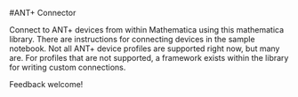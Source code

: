 #ANT+ Connector

Connect to ANT+ devices from within Mathematica using this mathematica library. There are
instructions for connecting devices in the sample notebook. Not all ANT+ device
profiles are supported right now, but many are. For profiles that are not
supported, a framework exists within the library for writing custom connections.

Feedback welcome!
